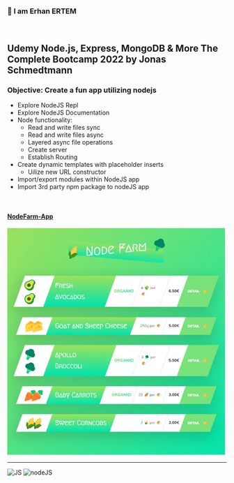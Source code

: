 ### 👋 **I am Erhan ERTEM**

&emsp;

## Udemy Node.js, Express, MongoDB & More The Complete Bootcamp 2022 by Jonas Schmedtmann

### **Objective:** Create a fun app utilizing nodejs

- Explore NodeJS Repl
- Explore NodeJS Documentation
- Node functionality:
  - Read and write files sync
  - Read and write files async
  - Layered async file operations
  - Create server
  - Establish Routing
- Create dynamic templates with placeholder inserts
  - Uilize new URL constructor
- Import/export modules within NodeJS app
- Import 3rd party npm package to nodeJS app

&emsp;

#### [NodeFarm-App](https://nodefarm-app-erhan-ertem.netlify.app)

<img src="./screenshot.webp" width="500px"/>

---

![JS](https://img.shields.io/badge/JavaScript-323330?style=square&logo=javascript&logoColor=F7DF1E)
![nodeJS](https://img.shields.io/badge/Node.js-339933?style=square&logo=nodedotjs&logoColor=white)
